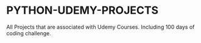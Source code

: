 # PYTHON-UDEMY-PROJECTS
All Projects that are associated with Udemy Courses. Including 100 days of coding challenge.
